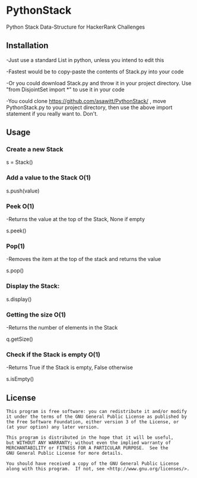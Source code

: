 # PythonStack
Python Stack Data-Structure for HackerRank Challenges

## Installation
-Just use a standard List in python, unless you intend to edit this

-Fastest would be to copy-paste the contents of Stack.py into your code 

-Or you could download Stack.py and throw it in your project directory. Use "from DisjointSet import *" to use it in your code

-You could clone https://github.com/asawitt/PythonStack/ , move PythonStack.py to your project directory, then use the above import statement if you really want to. Don't. 

## Usage
### Create a new Stack
s = Stack()
### Add a value to the Stack O(1)
s.push(value)
### Peek O(1)
-Returns the value at the top of the Stack, None if empty

s.peek()
### Pop(1)
-Removes the item at the top of the stack and returns the value

s.pop()

### Display the Stack:
s.display()

### Getting the size O(1)
-Returns the number of elements in the Stack

q.getSize()

### Check if the Stack is empty O(1)
-Returns True if the Stack is empty, False otherwise

s.isEmpty()



## License
    This program is free software: you can redistribute it and/or modify
    it under the terms of the GNU General Public License as published by
    the Free Software Foundation, either version 3 of the License, or
    (at your option) any later version.
    
    This program is distributed in the hope that it will be useful,
    but WITHOUT ANY WARRANTY; without even the implied warranty of
    MERCHANTABILITY or FITNESS FOR A PARTICULAR PURPOSE.  See the
    GNU General Public License for more details.
    
    You should have received a copy of the GNU General Public License
    along with this program.  If not, see <http://www.gnu.org/licenses/>.
